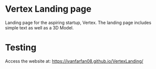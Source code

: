 # Vertex Landing page
Landing page for the aspiring startup, Vertex. The landing page includes simple text as well as a 3D Model.

# Testing
Access the website at: https://ivanfarfan08.github.io/VertexLanding/
